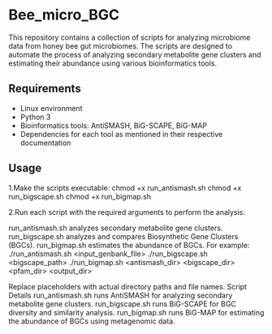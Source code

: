 # Bee_micro_BGC
This repository contains a collection of scripts for analyzing microbiome data from honey bee gut microbiomes. The scripts are designed to automate the process of analyzing secondary metabolite gene clusters and estimating their abundance using various bioinformatics tools.

## Requirements

- Linux environment
- Python 3
- Bioinformatics tools: AntiSMASH, BiG-SCAPE, BiG-MAP
- Dependencies for each tool as mentioned in their respective documentation

## Usage

1.Make the scripts executable:
chmod +x run_antismash.sh
chmod +x run_bigscape.sh
chmod +x run_bigmap.sh

2.Run each script with the required arguments to perform the analysis:

run_antismash.sh analyzes secondary metabolite gene clusters.
run_bigscape.sh analyzes and compares Biosynthetic Gene Clusters (BGCs).
run_bigmap.sh estimates the abundance of BGCs.
For example:
./run_antismash.sh <input_genbank_file>
./run_bigscape.sh <bigscape_path> <inputdir> <outputdir>
./run_bigmap.sh <antismash_dir> <bigscape_dir> <pfam_dir> <output_dir>

Replace placeholders with actual directory paths and file names.
Script Details
run_antismash.sh runs AntiSMASH for analyzing secondary metabolite gene clusters.
run_bigscape.sh runs BiG-SCAPE for BGC diversity and similarity analysis.
run_bigmap.sh runs BiG-MAP for estimating the abundance of BGCs using metagenomic data.
